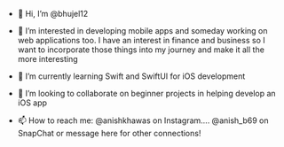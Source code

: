 - 👋 Hi, I’m @bhujel12

- 👀 I’m interested in developing mobile apps and someday working on web applications too. 
I have an interest in finance and business so I want to incorporate those things into my journey
and make it all the more interesting

- 🌱 I’m currently learning Swift and SwiftUI for iOS development

- 💞️ I’m looking to collaborate on beginner projects in helping develop an iOS app 

- 📫 How to reach me: @anishkhawas on Instagram.... @anish_b69 on SnapChat or message here for other connections!

<!---
bhujel12/bhujel12 is a ✨ special ✨ repository because its `README.md` (this file) appears on your GitHub profile.
You can click the Preview link to take a look at your changes.
--->
